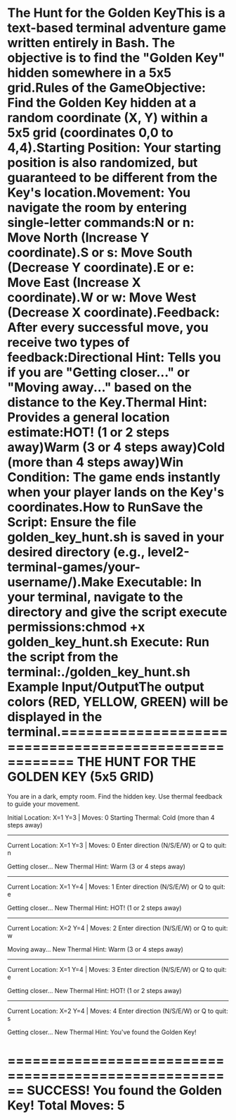 
The Hunt for the Golden KeyThis is a text-based terminal adventure game written entirely in Bash. The objective is to find the "Golden Key" hidden somewhere in a 5x5 grid.Rules of the GameObjective: Find the Golden Key hidden at a random coordinate (X, Y) within a 5x5 grid (coordinates 0,0 to 4,4).Starting Position: Your starting position is also randomized, but guaranteed to be different from the Key's location.Movement: You navigate the room by entering single-letter commands:N or n: Move North (Increase Y coordinate).S or s: Move South (Decrease Y coordinate).E or e: Move East (Increase X coordinate).W or w: Move West (Decrease X coordinate).Feedback: After every successful move, you receive two types of feedback:Directional Hint: Tells you if you are "Getting closer..." or "Moving away..." based on the distance to the Key.Thermal Hint: Provides a general location estimate:HOT! (1 or 2 steps away)Warm (3 or 4 steps away)Cold (more than 4 steps away)Win Condition: The game ends instantly when your player lands on the Key's coordinates.How to RunSave the Script: Ensure the file golden_key_hunt.sh is saved in your desired directory (e.g., level2-terminal-games/your-username/).Make Executable: In your terminal, navigate to the directory and give the script execute permissions:chmod +x golden_key_hunt.sh
Execute: Run the script from the terminal:./golden_key_hunt.sh
Example Input/OutputThe output colors (RED, YELLOW, GREEN) will be displayed in the terminal.======================================================
THE HUNT FOR THE GOLDEN KEY (5x5 GRID)
======================================================
You are in a dark, empty room. Find the hidden key.
Use thermal feedback to guide your movement.

Initial Location: X=1 Y=3 | Moves: 0
Starting Thermal: Cold (more than 4 steps away)

------------------------------------------------------
Current Location: X=1 Y=3 | Moves: 0
Enter direction (N/S/E/W) or Q to quit: 
n

Getting closer...
New Thermal Hint: Warm (3 or 4 steps away)

------------------------------------------------------
Current Location: X=1 Y=4 | Moves: 1
Enter direction (N/S/E/W) or Q to quit: 
e

Getting closer...
New Thermal Hint: HOT! (1 or 2 steps away)

------------------------------------------------------
Current Location: X=2 Y=4 | Moves: 2
Enter direction (N/S/E/W) or Q to quit: 
w

Moving away...
New Thermal Hint: Warm (3 or 4 steps away)

------------------------------------------------------
Current Location: X=1 Y=4 | Moves: 3
Enter direction (N/S/E/W) or Q to quit: 
e

Getting closer...
New Thermal Hint: HOT! (1 or 2 steps away)

------------------------------------------------------
Current Location: X=2 Y=4 | Moves: 4
Enter direction (N/S/E/W) or Q to quit: 
s

Getting closer...
New Thermal Hint: You've found the Golden Key!

======================================================
SUCCESS! You found the Golden Key!
Total Moves: 5
======================================================

